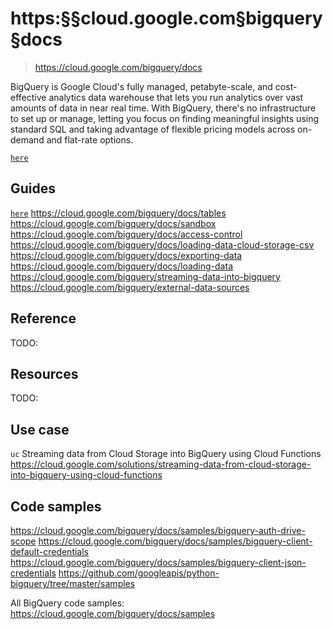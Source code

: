# https:§§cloud.google.com§bigquery§docs

> <https://cloud.google.com/bigquery/docs>

BigQuery is Google Cloud's fully managed, petabyte-scale, and cost-effective analytics data warehouse that lets you run analytics over vast amounts of data in near real time. With BigQuery, there's no infrastructure to set up or manage, letting you focus on finding meaningful insights using standard SQL and taking advantage of flexible pricing models across on-demand and flat-rate options.

[`here`](../https:§§cloud.google.com§bigquery§docs§introduction/readme.md)

## Guides

[`here`](../https:§§cloud.google.com§bigquery§docs§quickstarts/readme.md)
https://cloud.google.com/bigquery/docs/tables
https://cloud.google.com/bigquery/docs/sandbox
https://cloud.google.com/bigquery/docs/access-control
https://cloud.google.com/bigquery/docs/loading-data-cloud-storage-csv
https://cloud.google.com/bigquery/docs/exporting-data
https://cloud.google.com/bigquery/docs/loading-data
https://cloud.google.com/bigquery/streaming-data-into-bigquery
https://cloud.google.com/bigquery/external-data-sources

## Reference

TODO:

## Resources

TODO:

## Use case

`uc` Streaming data from Cloud Storage into BigQuery using Cloud Functions
https://cloud.google.com/solutions/streaming-data-from-cloud-storage-into-bigquery-using-cloud-functions

## Code samples

https://cloud.google.com/bigquery/docs/samples/bigquery-auth-drive-scope
https://cloud.google.com/bigquery/docs/samples/bigquery-client-default-credentials
https://cloud.google.com/bigquery/docs/samples/bigquery-client-json-credentials
https://github.com/googleapis/python-bigquery/tree/master/samples

All BigQuery code samples:
https://cloud.google.com/bigquery/docs/samples
